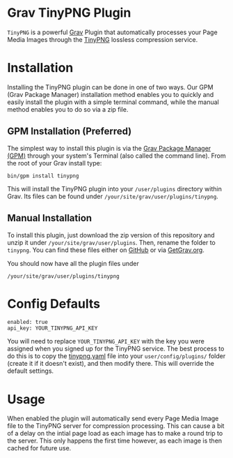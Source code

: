 # Grav TinyPNG Plugin
 
`TinyPNG` is a powerful [Grav](http://getgrav.org) Plugin that automatically processes your Page Media Images through the [TinyPNG](https://tinypng.com) lossless compression service.

# Installation

Installing the TinyPNG plugin can be done in one of two ways. Our GPM (Grav Package Manager) installation method enables you to quickly and easily install the plugin with a simple terminal command, while the manual method enables you to do so via a zip file.

## GPM Installation (Preferred)

The simplest way to install this plugin is via the [Grav Package Manager (GPM)](http://learn.getgrav.org/advanced/grav-gpm) through your system's Terminal (also called the command line).  From the root of your Grav install type:

    bin/gpm install tinypng

This will install the TinyPNG plugin into your `/user/plugins` directory within Grav. Its files can be found under `/your/site/grav/user/plugins/tinypng`.

## Manual Installation

To install this plugin, just download the zip version of this repository and unzip it under `/your/site/grav/user/plugins`. Then, rename the folder to `tinypng`. You can find these files either on [GitHub](https://github.com/getgrav/grav-plugin-tinypng) or via [GetGrav.org](http://getgrav.org/downloads/plugins#extras).

You should now have all the plugin files under

    /your/site/grav/user/plugins/tinypng

# Config Defaults

```
enabled: true
api_key: YOUR_TINYPNG_API_KEY
```

You will need to replace `YOUR_TINYPNG_API_KEY` with the key you were assigned when you signed up for the TinyPNG service. The best process to do this is to copy the [tinypng.yaml](tinypng.yaml) file into your `user/config/plugins/` folder (create it if it doesn't exist), and then modify there.  This will override the default settings.

# Usage

When enabled the plugin will automatically send every Page Media Image file to the TinyPNG server for compression processing.  This can cause a bit of a delay on the intial page load as each image has to make a round trip to the server.  This only happens the first time however, as each image is then cached for future use.
